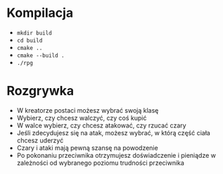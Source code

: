 # Kompilacja
* `mkdir build`
* `cd build`
* `cmake ..`
* `cmake --build .`
* `./rpg`

# Rozgrywka
* W kreatorze postaci możesz wybrać swoją klasę
* Wybierz, czy chcesz walczyć, czy coś kupić
* W walce wybierz, czy chcesz atakować, czy rzucać czary
* Jeśli zdecydujesz się na atak, możesz wybrać, w którą część ciała chcesz uderzyć
* Czary i ataki mają pewną szansę na powodzenie
* Po pokonaniu przeciwnika otrzymujesz doświadczenie i pieniądze w zależności od wybranego poziomu trudności przeciwnika
